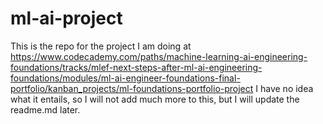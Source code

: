 # ml-ai-project
This is the repo for the project I am doing at https://www.codecademy.com/paths/machine-learning-ai-engineering-foundations/tracks/mlef-next-steps-after-ml-ai-engineering-foundations/modules/ml-ai-engineer-foundations-final-portfolio/kanban_projects/ml-foundations-portfolio-project
I have no idea what it entails, so I will not add much more to this, but I will update the readme.md later.
